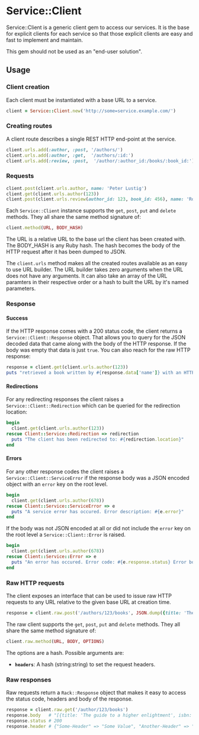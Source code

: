 # Service::Client

Service::Client is a generic client gem to access our services. It is the base for explicit clients for each service so that those explicit clients are easy and fast to implement and maintain.

This gem should not be used as an "end-user solution".

## Usage

### Client creation

Each client must be instantiated with a base URL to a service.

```ruby
client = Service::Client.new('http://some=service.example.com/')
```

### Creating routes

A client route describes a single REST HTTP end-point at the service.

```ruby
client.urls.add(:author, :post, '/authors/')
client.urls.add(:author, :get,  '/authors/:id:')
client.urls.add(:review, :post,  '/author/:author_id:/books/:book_id:')
```

### Requests

```ruby
client.post(client.urls.author, name: 'Peter Lustig')
client.get(client.urls.author(123))
client.post(client.urls.review(author_id: 123, book_id: 456), name: 'Ronald Review', comment: 'This book is the bomb!')
```

Each ``Service::Client`` instance supports the ``get``, ``post``, ``put`` and ``delete`` methods. They all share the same method signature of:

```ruby
client.method(URL, BODY_HASH)
```

The URL is a relative URL to the base url the client has been created with. The BODY_HASH is any Ruby hash. The hash becomes the body of the HTTP request after it has been dumped to JSON.

The ``client.urls`` method makes all the created routes available as an easy to use URL builder. The URL builder takes zero arguments when the URL does not have any arguments. It can also take an array of the URL paramters in their respective order or a hash to built the URL by it's named parameters.

### Response

#### Success

If the HTTP response comes with a 200 status code, the client returns a ``Service::Client::Response`` object. That allows you to query for the JSON decoded data that came along with the body of the HTTP response. If the body was empty that data is just ``true``. You can also reach for the raw HTTP response:

```ruby
response = client.get(client.urls.author(123))
puts "retrieved a book written by #{response.data['name']} with an HTTP status code of #{response.raw.status}"
```

#### Redirections

For any redirecting responses the client raises a ``Service::Client::Redirection`` which can be queried for the redirection location:

```ruby
begin
  client.get(client.urls.author(123))
rescue Client::Service::Redirection => redirection
  puts "The client has been redirected to: #{redirection.location}"
end
```

#### Errors

For any other response codes the client raises a ``Service::Client::ServiceError`` if the response body was a JSON encoded object with an ``error`` key on the root level.

```ruby
begin
  client.get(client.urls.author(678))
rescue Client::Service::ServiceError => e
  puts "A service error has occured. Error description: #{e.error}"
end
```

If the body was not JSON encoded at all or did not include the ``error`` key on the root level a ``Service::Client::Error`` is raised.

```ruby
begin
  client.get(client.urls.author(678))
rescue Client::Service::Error => e
  puts "An error has occured. Error code: #{e.response.status} Error body: #{e.response.body}"
end
```

### Raw HTTP requests

The client exposes an interface that can be used to issue raw HTTP requests to any URL relative to the given base URL at creation time.

```ruby
response = client.raw.post('/authors/123/books', JSON.dump({title: 'The guide to a higher enlightment', isbn: '1234567'}))
```

The raw client supports the ``get``, ``post``, ``put`` and ``delete`` methods. They all share the same method signature of:

```ruby
client.raw.method(URL, BODY, OPTIONS)
```

The options are a hash. Possible arguments are:

* **``headers``**: A hash (string:string) to set the request headers.

### Raw responses

Raw requests return a ``Rack::Response`` object that makes it easy to access the status code, headers and body of the response.

```ruby
response = client.raw.get('/author/123/books')
response.body   # "[{title: 'The guide to a higher enlightment', isbn: '1234567', id: 456}, {title: 'Some book', isbn: '23464527', id: 789}]"
response.status # 200
response.header # {"Some-Header" => "Some Value", "Another-Header" => "Another Value"}
```
